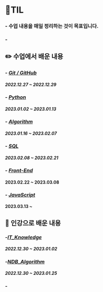 # **💾TIL**

### - 수업 내용을 매일 정리하는 것이 목표입니다.
### -


## ✏️ 수업에서 배운 내용

### - [*Git / GitHub*](https://github.com/ParkJiHwan22/TIL/tree/main/TIL_Repositories/Git_GitHub)
##### 2022.12.27 ~ 2022.12.29

### - [*Python*](https://github.com/ParkJiHwan22/TIL/tree/main/TIL_Repositories/Python)
##### 2023.01.02 ~ 2023.01.13

### - [*Algorithm*](https://github.com/ParkJiHwan22/TIL/tree/main/TIL_Repositories/Algorithm)
##### 2023.01.16 ~ 2023.02.07

### - [*SQL*](https://github.com/ParkJiHwan22/TIL/tree/main/TIL_Repositories/Database)
##### 2023.02.08 ~ 2023.02.21


### - [*Front-End*](https://github.com/ParkJiHwan22/TIL/tree/main/TIL_Repositories/Front-end)
#### 2023.02.22 ~ 2023.03.08

### - [*JavaScript*]()
#### 2023.03.13 ~ 


## 🍭 인강으로 배운 내용

### -[*IT_Knowledge*](https://github.com/ParkJiHwan22/TIL/tree/main/TIL_Repositories/IT_Knowledge)
##### 2022.12.30 ~ 2023.01.02

### -[*NDB_Algorithm*](https://github.com/ParkJiHwan22/TIL/tree/main/TIL_Repositories/NDB_Algorithm)
##### 2022.12.30 ~ 2023.01.25

### -